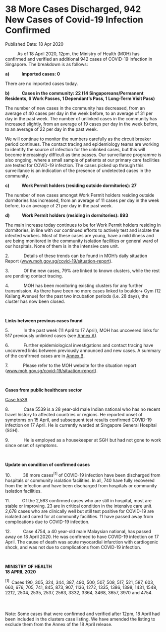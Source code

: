 <html>
    <meta http-equiv="Content-Type" content="text/html; charset=utf-8"/>
    <meta charset="utf-8"/>
    <title>38 More Cases Discharged, 942 New Cases of Covid-19 Infection Confirmed</title>
    <body><h1>38 More Cases Discharged, 942 New Cases of Covid-19 Infection Confirmed</h1>
    <p>Published Date: 18 Apr 2020</p> <p>&nbsp;&nbsp;&nbsp;&nbsp;&nbsp;&nbsp;&nbsp;&nbsp;&nbsp; As of 18 April 2020, 12pm, the Ministry of Health (MOH) has confirmed and verified an additional 942 cases of COVID-19 infection in Singapore. The breakdown is as follows: </p><p><strong>a)&nbsp;&nbsp;&nbsp;&nbsp;&nbsp;&nbsp;&nbsp;&nbsp;&nbsp;&nbsp;&nbsp; Imported cases: 0 </strong></p><p>There are no imported cases today.&nbsp;&nbsp; </p><p><strong>b)&nbsp;&nbsp;&nbsp;&nbsp;&nbsp;&nbsp;&nbsp;&nbsp;&nbsp;&nbsp;&nbsp; Cases in the community: 22 (14 Singaporeans/Permanent Residents, 6 Work Passes, 1 Dependant’s Pass, 1 Long-Term Visit Pass)</strong></p><p>The number of new cases in the community has decreased, from an average of 40 cases per day in the week before, to an average of 31 per day in the past week. The number of unlinked cases in the community has increased slightly, from an average of 19 cases per day in the week before, to an average of 22 per day in the past week.&nbsp; </p><p>We will continue to monitor the numbers carefully as the circuit breaker period continues. The contact tracing and epidemiology teams are working to identify the source of infection for the unlinked cases, but this will become increasingly difficult as time passes. Our surveillance programme is also ongoing, where a small sample of patients at our primary care facilities are tested for COVID-19 infection. The cases picked up through this surveillance is an indication of the presence of undetected cases in the community.</p><p><strong>c)&nbsp;&nbsp;&nbsp;&nbsp;&nbsp;&nbsp;&nbsp;&nbsp;&nbsp;&nbsp;&nbsp; Work Permit holders (residing outside dormitories): 27</strong></p><p>The number of new cases amongst Work Permit holders residing outside dormitories has increased, from an average of 11 cases per day in the week before, to an average of 21 per day in the past week.&nbsp; </p><p><strong>d)&nbsp;&nbsp;&nbsp;&nbsp;&nbsp;&nbsp;&nbsp;&nbsp;&nbsp;&nbsp;&nbsp; Work Permit holders (residing in dormitories): 893</strong></p><p>The main increase today continues to be for Work Permit holders residing in dormitories, in line with our continued efforts to actively test and isolate the infected workers. Most of these cases are young, have a mild illness and are being monitored in the community isolation facilities or general ward of our hospitals. None of them is in the intensive care unit. </p><p>2.&nbsp;&nbsp;&nbsp;&nbsp;&nbsp;&nbsp;&nbsp;&nbsp;&nbsp;&nbsp;&nbsp; Details of these trends can be found in MOH’s daily situation Report (<a title="" href="http://www.moh.gov.sg/covid-19/situation-report" target="_blank" data-saferedirecturl="https://www.google.com/url?q=http://www.moh.gov.sg/covid-19/situation-report&amp;source=gmail&amp;ust=1587306923796000&amp;usg=AFQjCNEF7-crYThPiIRhiwjdx0vEYwH83w">www.moh.gov.sg/covid-19/<wbr>situation-report</a>). </p><p>3.&nbsp;&nbsp;&nbsp;&nbsp;&nbsp;&nbsp;&nbsp;&nbsp;&nbsp;&nbsp;&nbsp; Of the new cases, 79% are linked to known clusters, while the rest are pending contact tracing. </p><p>4.&nbsp;&nbsp;&nbsp;&nbsp;&nbsp;&nbsp;&nbsp;&nbsp;&nbsp;&nbsp;&nbsp; MOH has been monitoring existing clusters for any further transmission. As there have been no more cases linked to boulder+ Gym (12 Kallang Avenue) for the past two incubation periods (i.e. 28 days), the cluster has now been closed. </p><p>&nbsp;</p><p><strong>Links between previous cases found</strong></p><p>5.&nbsp;&nbsp;&nbsp;&nbsp;&nbsp;&nbsp;&nbsp;&nbsp;&nbsp;&nbsp;&nbsp; In the past week (11 April to 17 April), MOH has uncovered links for 517 previously unlinked cases (see <a title="Annex A" href="/docs/librariesprovider5/pressroom/press-releases/annex-a9aa73f32ea744f49936bfc43b3612c43.pdf?sfvrsn=304054e0_2">Annex A</a>). </p><p>6.&nbsp;&nbsp;&nbsp;&nbsp;&nbsp;&nbsp;&nbsp;&nbsp;&nbsp;&nbsp;&nbsp; Further epidemiological investigations and contact tracing have uncovered links between previously announced and new cases. A summary of the confirmed cases are in <a title="Annex B" href="/docs/librariesprovider5/pressroom/press-releases/annex-b-18-4.pdf?sfvrsn=7ab584c8_2">Annex B</a>.</p><p>7.&nbsp;&nbsp;&nbsp;&nbsp;&nbsp;&nbsp;&nbsp;&nbsp;&nbsp;&nbsp;&nbsp; Please refer to the MOH website for the situation report (<a title="" href="http://www.moh.gov.sg/covid-19/situation-report" target="_blank" data-saferedirecturl="https://www.google.com/url?q=http://www.moh.gov.sg/covid-19/situation-report&amp;source=gmail&amp;ust=1587306923796000&amp;usg=AFQjCNEF7-crYThPiIRhiwjdx0vEYwH83w">www.moh.gov.sg/covid-19/<wbr>situation-report</a>). </p><p>&nbsp;</p><p><strong>Cases from public healthcare sector</strong></p><p><u></u><u>Case 5539 </u></p><p>8.&nbsp;&nbsp;&nbsp;&nbsp;&nbsp;&nbsp;&nbsp;&nbsp;&nbsp;&nbsp;&nbsp; Case 5539 is a 28 year-old male Indian national who has no recent travel history to affected countries or regions. He reported onset of symptoms on 15 April, and subsequent test results confirmed COVID-19 infection on 17 April. He is currently warded at Singapore General Hospital (SGH).</p><p>9.&nbsp;&nbsp;&nbsp;&nbsp;&nbsp;&nbsp;&nbsp;&nbsp;&nbsp;&nbsp;&nbsp; He is employed as a housekeeper at SGH but had not gone to work since onset of symptoms.</p><p>&nbsp;</p><p><strong>Update on condition of confirmed cases</strong></p><p>10.&nbsp;&nbsp;&nbsp;&nbsp;&nbsp;&nbsp;&nbsp;&nbsp;&nbsp; 38 more cases<sup>[1] </sup>of COVID-19 infection have been discharged from hospitals or community isolation facilities. In all, 740 have fully recovered from the infection and have been discharged from hospitals or community isolation facilities. </p><p>11.&nbsp;&nbsp;&nbsp;&nbsp;&nbsp;&nbsp;&nbsp;&nbsp;&nbsp; Of the 2,563 confirmed cases who are still in hospital, most are stable or improving. 23 are in critical condition in the intensive care unit. 2,678 cases who are clinically well but still test positive for COVID-19 are isolated and cared for at community facilities. 11 have passed away from complications due to COVID-19 infection.</p><p>12.&nbsp;&nbsp;&nbsp;&nbsp;&nbsp;&nbsp;&nbsp;&nbsp;&nbsp; Case 4754, a 40 year-old male Malaysian national, has passed away on 18 April 2020. He was confirmed to have COVID-19 infection on 17 April. The cause of death was acute myocardial infarction with cardiogenic shock, and was not due to complications from COVID-19 infection.</p><p>&nbsp;&nbsp;</p><p><strong>MINISTRY OF HEALTH<br>18 APRIL 2020</strong></p><p><sup>[1]&nbsp;</sup> Cases 190, 305, 324, 344, 387, 490, 500, 507, 508, 517, 521, 587, 603, 660, 676, 705, 741, 845, 873, 907, 1136, 1272, 1335, 1386, 1398, 1431, 1548, 2212, 2504, 2535, 2537, 2563, 3332, 3364, 3468, 3657, 3970 and 4754.<br><br><br><br>Note: Some cases that were confirmed and verified after 12pm, 18 April had been included in the clusters case listing. We have amended the listing to exclude them from the Annex of the 18 April release.</p></body>
</html>